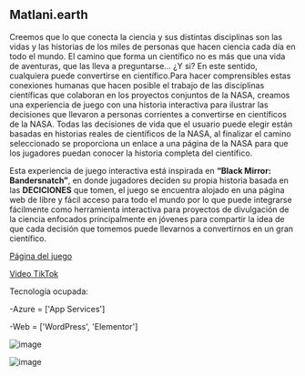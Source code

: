 ## Matlani.earth


Creemos que lo que conecta la ciencia y sus distintas disciplinas son las vidas y las historias de los miles de personas que hacen ciencia cada día en todo el mundo. El camino que  forma  un científico no es más  que una vida de  aventuras,  que las  lleva a preguntarse... ¿Y si? En este sentido, cualquiera puede convertirse en científico.Para hacer comprensibles estas conexiones humanas que hacen posible el trabajo de las disciplinas científicas que colaboran en los proyectos conjuntos de la NASA, creamos una experiencia de juego con una historia interactiva para ilustrar las decisiones que llevaron a personas corrientes a convertirse en científicos de la NASA. Todas las decisiones de vida que el usuario puede elegir están basadas en historias reales de científicos de la NASA, al finalizar el camino seleccionado se proporciona un enlace a una página de la NASA para que los jugadores puedan conocer la historia completa del científico. 


Esta experiencia de juego interactiva está inspirada en **“Black Mirror: Bandersnatch”**, en donde jugadores deciden  su propia historia basada en las **DECICIONES** que tomen, el juego se encuentra alojado en una página web de libre y fácil acceso para todo el mundo por lo que puede integrarse fácilmente como herramienta interactiva para proyectos de divulgación de la ciencia enfocados principalmente en jóvenes para compartir la idea de que cada decisión que tomemos puede llevarnos a convertirnos en un gran científico.



[Página del juego](https://matlaniearth.azurewebsites.net)


[Video TikTok](https://vm.tiktok.com/ZMRKS4Ukf/)


Tecnología ocupada:

-Azure = ['App Services']

-Web = ['WordPress', 'Elementor']



![image](https://user-images.githubusercontent.com/91858100/136084470-febd0a70-9df1-43eb-bfdd-5d83f7ee80b9.png)


![image](https://user-images.githubusercontent.com/91858100/136084304-078d08b7-f195-4b33-bb21-36e167dd1fb1.png)


